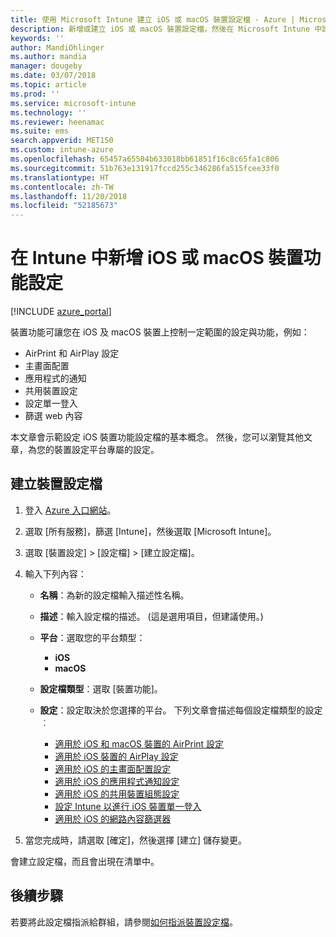 ```yaml
---
title: 使用 Microsoft Intune 建立 iOS 或 macOS 裝置設定檔 - Azure | Micrososft Docs
description: 新增或建立 iOS 或 macOS 裝置設定檔，然後在 Microsoft Intune 中設定 AirPrint、AirPlay、主畫面配置、應用程式通知、共用裝置、單一登入以及網路內容篩選器的設定。
keywords: ''
author: MandiOhlinger
ms.author: mandia
manager: dougeby
ms.date: 03/07/2018
ms.topic: article
ms.prod: ''
ms.service: microsoft-intune
ms.technology: ''
ms.reviewer: heenamac
ms.suite: ems
search.appverid: MET150
ms.custom: intune-azure
ms.openlocfilehash: 65457a65504b633018bb61851f16c8c65fa1c806
ms.sourcegitcommit: 51b763e131917fccd255c346286fa515fcee33f0
ms.translationtype: HT
ms.contentlocale: zh-TW
ms.lasthandoff: 11/20/2018
ms.locfileid: "52185673"
---
```

# <a name="add-ios-or-macos-device-feature-settings-in-intune"></a>在 Intune 中新增 iOS 或 macOS 裝置功能設定

[!INCLUDE [azure_portal](./includes/azure_portal.md)]

裝置功能可讓您在 iOS 及 macOS 裝置上控制一定範圍的設定與功能，例如：

- AirPrint 和 AirPlay 設定
- 主畫面配置
- 應用程式的通知
- 共用裝置設定
- 設定單一登入
- 篩選 web 內容

本文章會示範設定 iOS 裝置功能設定檔的基本概念。 然後，您可以瀏覽其他文章，為您的裝置設定平台專屬的設定。

## <a name="create-a-device-profile"></a>建立裝置設定檔

1. 登入 [Azure 入口網站](https://portal.azure.com)。
2. 選取 [所有服務]，篩選 [Intune]，然後選取 [Microsoft Intune]。
3. 選取 [裝置設定] > [設定檔] > [建立設定檔]。
4. 輸入下列內容：

   - **名稱**：為新的設定檔輸入描述性名稱。
   - **描述**：輸入設定檔的描述。 (這是選用項目，但建議使用。)
   - **平台**：選取您的平台類型：
     - **iOS**
     - **macOS**
   - **設定檔類型**：選取 [裝置功能]。
   - **設定**：設定取決於您選擇的平台。 下列文章會描述每個設定檔類型的設定︰

     - [適用於 iOS 和 macOS 裝置的 AirPrint 設定](air-print-settings-ios-macos.md)
     - [適用於 iOS 裝置的 AirPlay 設定](airplay-settings-ios.md)
     - [適用於 iOS 的主畫面配置設定](home-screen-settings-ios.md)
     - [適用於 iOS 的應用程式通知設定](app-notification-settings-ios.md)
     - [適用於 iOS 的共用裝置組態設定](shared-device-settings-ios.md)
     - [設定 Intune 以進行 iOS 裝置單一登入](sso-ios.md)
     - [適用於 iOS 的網路內容篩選器](web-content-filter-settings-ios.md)

5. 當您完成時，請選取 [確定]，然後選擇 [建立] 儲存變更。

會建立設定檔，而且會出現在清單中。

## <a name="next-step"></a>後續步驟

若要將此設定檔指派給群組，請參閱[如何指派裝置設定檔](device-profile-assign.md)。